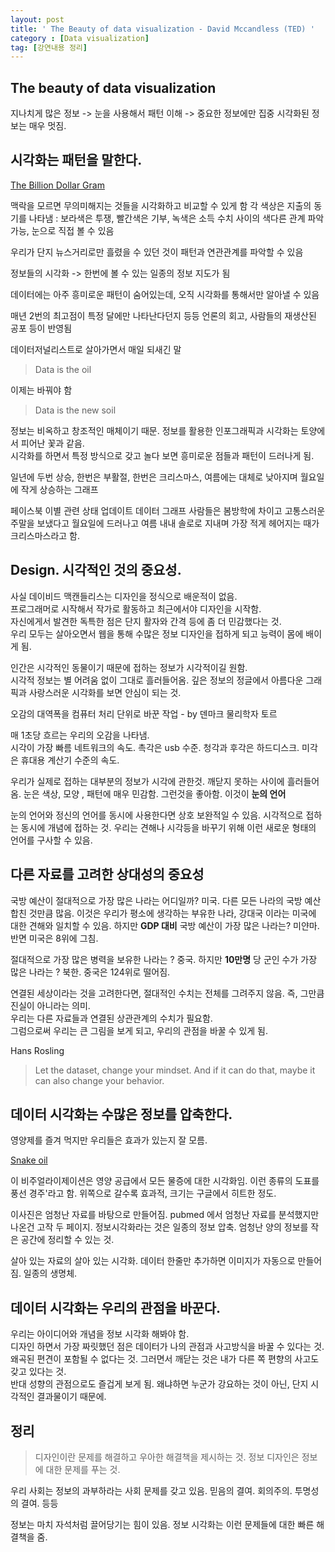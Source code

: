 ```yaml
---
layout: post
title: ' The Beauty of data visualization - David Mccandless (TED) '
category : [Data visualization]
tag: [강연내용 정리]
---
```


## The beauty of data visualization

지나치게 많은 정보 -> 눈을 사용해서 패턴 이해 -> 중요한 정보에만 집중 
시각화된 정보는 매우 멋짐. 


## 시각화는 패턴을 말한다.   
 

[The Billion Dollar Gram](https://infobeautiful4.s3.amazonaws.com/2009/08/2552_IIB_Billion-Dollar-Gram-2008.png)

맥락을 모르면 무의미해지는 것들을 시각화하고 비교할 수 있게 함
각 색상은 지출의 동기를 나타냄  : 보라색은 투쟁, 빨간색은 기부, 녹색은 소득
수치 사이의 색다른 관계 파악 가능, 눈으로 직접 볼 수 있음

우리가 단지 뉴스거리로만 흘렸을 수 있던 것이 패턴과 연관관계를 파악할 수 있음

정보들의 시각화 -> 한번에 볼 수 있는 일종의 정보 지도가 됨 

데이터에는 아주 흥미로운 패턴이 숨어있는데, 오직 시각화를 통해서만 알아낼 수 있음

매년 2번의 최고점이 특정 달에만 나타난다던지 등등 
언론의 회고, 사람들의 재생산된 공포 등이 반영됨 

데이터저널리스트로 살아가면서 매일 되새긴 말    

> Data is the oil
 
이제는 바꿔야 함   

> Data is the new soil

정보는 비옥하고 창조적인 매체이기 때문. 정보를 활용한 인포그래픽과 시각화는 토양에서 피어난 꽃과 같음.     
시각화를 하면서 특정 방식으로 갖고 놀다 보면 흥미로운 점들과 패턴이 드러나게 됨.   

일년에 두번 상승, 한번은 부활절, 한번은 크리스마스, 여름에는 대체로 낮아지며 월요일에 작게 상승하는 그래프

페이스북 이별 관련 상태 업데이트 데이터 그래프
사람들은 봄방학에 차이고 고통스러운 주말을 보냈다고 월요일에 드러나고 여름 내내 솔로로 지내며 가장 적게 헤어지는 때가 크리스마스라고 함.   

## Design. 시각적인 것의 중요성.
   
사실 데이비드 맥캔들리스는 디자인을 정식으로 배운적이 없음.    
프로그래머로 시작해서 작가로 활동하고 최근에서야 디자인을 시작함.    
자신에게서 발견한 독특한 점은 단지 활자와 간격 등에 좀 더 민감했다는 것.    
우리 모두는 살아오면서 웹을 통해 수많은 정보 디자인을 접하게 되고 능력이 몸에 배이게 됨.   

인간은 시각적인 동물이기 때문에 접하는 정보가 시각적이길 원함.     
시각적 정보는 별 어려움 없이 그대로 흘러들어옴. 깊은 정보의 정글에서 아름다운 그래픽과 사랑스러운 시각화를 보면 안심이 되는 것.       

오감의 대역폭을 컴퓨터 처리 단위로 바꾼 작업 - by 덴마크 물리학자 토르 

매 1초당 흐르는 우리의 오감을 나타냄.    
시각이 가장 빠름 네트워크의 속도. 촉각은 usb 수준. 청각과 후각은 하드디스크. 미각은 휴대용 계산기 수준의 속도. 
   
우리가 실제로 접하는 대부분의 정보가 시각에 관한것. 깨닫지 못하는 사이에 흘러들어옴. 
눈은 색상, 모양 , 패턴에 매우 민감함. 그런것을 좋아함. 이것이 **눈의 언어**

눈의 언어와 정신의 언어를 동시에 사용한다면 상호 보완적일 수 있음. 
시각적으로 접하는 동시에 개념에 접하는 것. 
우리는 견해나 시각등을 바꾸기 위해 이런 새로운 형태의 언어를 구사할 수 있음.    

## 다른 자료를 고려한 상대성의 중요성 

국방 예산이 절대적으로 가장 많은 나라는 어디일까? 미국. 다른 모든 나라의 국방 예산 합친 것만큼 많음.
이것은 우리가 평소에 생각하는 부유한 나라, 강대국 이라는 미국에 대한 견해와 일치할 수 있음. 
하지만 **GDP 대비** 국방 예산이 가장 많은 나라는? 미얀마. 반면 미국은 8위에 그침. 

절대적으로 가장 많은 병력을 보유한 나라는 ? 중국. 
하지만 **10만명** 당 군인 수가 가장 많은 나라는 ? 북한. 중국은 124위로 떨어짐. 

연결된 세상이라는 것을 고려한다면, 절대적인 수치는 전체를 그려주지 않음. 즉, 그만큼 진실이 아니라는 의미.   
우리는 다른 자료들과 연결된 상관관계의 수치가 필요함.   
그럼으로써 우리는 큰 그림을 보게 되고, 우리의 관점을 바꿀 수 있게 됨.

Hans Rosling 
> Let the dataset, change your mindset.
> And if it can do that, maybe it can also change your behavior.

## 데이터 시각화는 수많은 정보를 압축한다.  

영양제를 즐겨 먹지만 우리들은 효과가 있는지 잘 모름.         

[Snake oil](https://informationisbeautiful.net/visualizations/snake-oil-scientific-evidence-for-nutritional-supplements-vizsweet/)

이 비주얼라이제이션은 영양 공급에서 모든 물증에 대한 시각화임. 이런 종류의 도표를 풍선 경주'라고 함.
위쪽으로 갈수록 효과적, 크기는 구글에서 히트한 정도.    

이사진은 엄청난 자료를 바탕으로 만들어짐. pubmed 에서 엄청난 자료를 분석했지만 나온건 고작 두 페이지.
정보시각화라는 것은 일종의 정보 압축. 엄청난 양의 정보를 작은 공간에 정리할 수 있는 것. 

살아 있는 자료의 살아 있는 시각화. 데이터 한줄만 추가하면 이미지가 자동으로 만들어짐. 일종의 생명체. 


## 데이터 시각화는 우리의 관점을 바꾼다.   
 
우리는 아이디어와 개념을 정보 시각화 해봐야 함.    
디자인 하면서 가장 짜릿했던 점은 데이터가 나의 관점과 사고방식을 바꿀 수 있다는 것.   
왜곡된 편견이 포함될 수 없다는 것. 그러면서 깨닫는 것은 내가 다른 쪽 편향의 사고도 갖고 있다는 것.      
반대 성향의 관점으로도 즐겁게 보게 됨. 왜냐하면 누군가 강요하는 것이 아닌, 단지 시각적인 결과물이기 때문에.     



## 정리

> 디자인이란 문제를 해결하고 우아한 해결책을 제시하는 것. 
> 정보 디자인은 정보에 대한 문제를 푸는 것. 

우리 사회는 정보의 과부하라는 사회 문제를 갖고 있음. 믿음의 결여. 회의주의. 투명성의 결여. 등등

정보는 마치 자석처럼 끌어당기는 힘이 있음. 
정보 시각화는 이런 문제들에 대한 빠른 해결책을 줌.



































